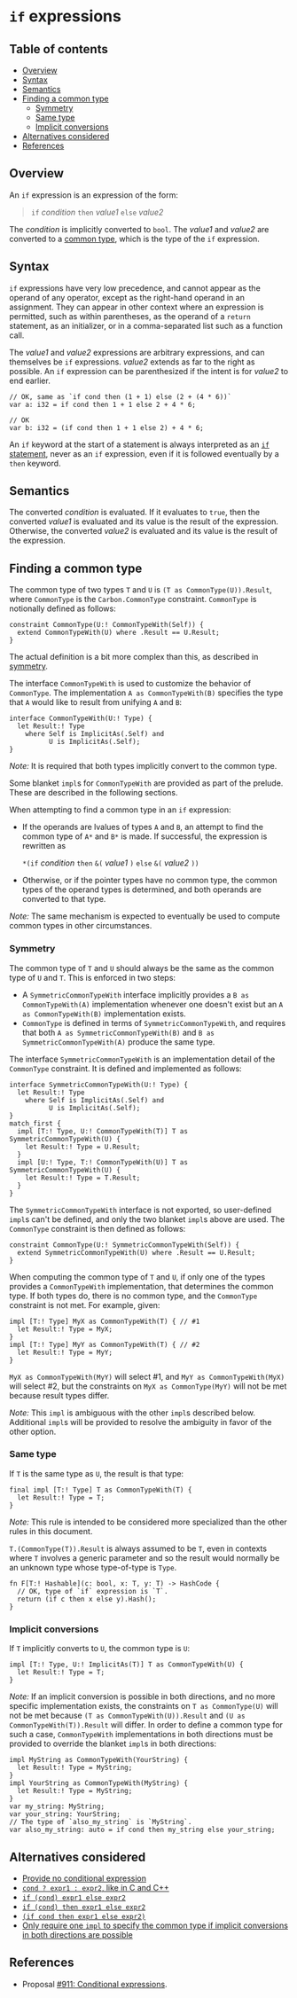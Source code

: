 # `if` expressions

<!--
Part of the Carbon Language project, under the Apache License v2.0 with LLVM
Exceptions. See /LICENSE for license information.
SPDX-License-Identifier: Apache-2.0 WITH LLVM-exception
-->

<!-- toc -->

## Table of contents

-   [Overview](#overview)
-   [Syntax](#syntax)
-   [Semantics](#semantics)
-   [Finding a common type](#finding-a-common-type)
    -   [Symmetry](#symmetry)
    -   [Same type](#same-type)
    -   [Implicit conversions](#implicit-conversions)
-   [Alternatives considered](#alternatives-considered)
-   [References](#references)

<!-- tocstop -->

## Overview

An `if` expression is an expression of the form:

> `if` _condition_ `then` _value1_ `else` _value2_

The _condition_ is implicitly converted to `bool`. The _value1_ and _value2_ are
converted to a [common type](#finding-a-common-type), which is the type of the
`if` expression.

## Syntax

`if` expressions have very low precedence, and cannot appear as the operand of
any operator, except as the right-hand operand in an assignment. They can appear
in other context where an expression is permitted, such as within parentheses,
as the operand of a `return` statement, as an initializer, or in a
comma-separated list such as a function call.

The _value1_ and _value2_ expressions are arbitrary expressions, and can
themselves be `if` expressions. _value2_ extends as far to the right as
possible. An `if` expression can be parenthesized if the intent is for _value2_
to end earlier.

```
// OK, same as `if cond then (1 + 1) else (2 + (4 * 6))`
var a: i32 = if cond then 1 + 1 else 2 + 4 * 6;

// OK
var b: i32 = (if cond then 1 + 1 else 2) + 4 * 6;
```

An `if` keyword at the start of a statement is always interpreted as an
[`if` statement](/docs/design/control_flow/conditionals.md), never as an `if`
expression, even if it is followed eventually by a `then` keyword.

## Semantics

The converted _condition_ is evaluated. If it evaluates to `true`, then the
converted _value1_ is evaluated and its value is the result of the expression.
Otherwise, the converted _value2_ is evaluated and its value is the result of
the expression.

## Finding a common type

The common type of two types `T` and `U` is `(T as CommonType(U)).Result`, where
`CommonType` is the `Carbon.CommonType` constraint. `CommonType` is notionally
defined as follows:

```
constraint CommonType(U:! CommonTypeWith(Self)) {
  extend CommonTypeWith(U) where .Result == U.Result;
}
```

The actual definition is a bit more complex than this, as described in
[symmetry](#symmetry).

The interface `CommonTypeWith` is used to customize the behavior of
`CommonType`. The implementation `A as CommonTypeWith(B)` specifies the type
that `A` would like to result from unifying `A` and `B`:

```
interface CommonTypeWith(U:! Type) {
  let Result:! Type
    where Self is ImplicitAs(.Self) and
          U is ImplicitAs(.Self);
}
```

_Note:_ It is required that both types implicitly convert to the common type.

Some blanket `impl`s for `CommonTypeWith` are provided as part of the prelude.
These are described in the following sections.

When attempting to find a common type in an `if` expression:

-   If the operands are lvalues of types `A` and `B`, an attempt to find the
    common type of `A*` and `B*` is made. If successful, the expression is
    rewritten as

    `*(if` _condition_ `then` `&(` _value1_ `)` `else` `&(` _value2_ `))`

-   Otherwise, or if the pointer types have no common type, the common types of
    the operand types is determined, and both operands are converted to that
    type.

_Note:_ The same mechanism is expected to eventually be used to compute common
types in other circumstances.

### Symmetry

The common type of `T` and `U` should always be the same as the common type of
`U` and `T`. This is enforced in two steps:

-   A `SymmetricCommonTypeWith` interface implicitly provides a
    `B as CommonTypeWith(A)` implementation whenever one doesn't exist but an
    `A as CommonTypeWith(B)` implementation exists.
-   `CommonType` is defined in terms of `SymmetricCommonTypeWith`, and requires
    that both `A as SymmetricCommonTypeWith(B)` and
    `B as SymmetricCommonTypeWith(A)` produce the same type.

The interface `SymmetricCommonTypeWith` is an implementation detail of the
`CommonType` constraint. It is defined and implemented as follows:

```
interface SymmetricCommonTypeWith(U:! Type) {
  let Result:! Type
    where Self is ImplicitAs(.Self) and
          U is ImplicitAs(.Self);
}
match_first {
  impl [T:! Type, U:! CommonTypeWith(T)] T as SymmetricCommonTypeWith(U) {
    let Result:! Type = U.Result;
  }
  impl [U:! Type, T:! CommonTypeWith(U)] T as SymmetricCommonTypeWith(U) {
    let Result:! Type = T.Result;
  }
}
```

The `SymmetricCommonTypeWith` interface is not exported, so user-defined `impl`s
can't be defined, and only the two blanket `impl`s above are used. The
`CommonType` constraint is then defined as follows:

```
constraint CommonType(U:! SymmetricCommonTypeWith(Self)) {
  extend SymmetricCommonTypeWith(U) where .Result == U.Result;
}
```

When computing the common type of `T` and `U`, if only one of the types provides
a `CommonTypeWith` implementation, that determines the common type. If both
types do, there is no common type, and the `CommonType` constraint is not met.
For example, given:

```
impl [T:! Type] MyX as CommonTypeWith(T) { // #1
  let Result:! Type = MyX;
}
impl [T:! Type] MyY as CommonTypeWith(T) { // #2
  let Result:! Type = MyY;
}
```

`MyX as CommonTypeWith(MyY)` will select #1, and `MyY as CommonTypeWith(MyX)`
will select #2, but the constraints on `MyX as CommonType(MyY)` will not be met
because result types differ.

_Note:_ This `impl` is ambiguous with the other `impl`s described below.
Additional `impl`s will be provided to resolve the ambiguity in favor of the
other option.

### Same type

If `T` is the same type as `U`, the result is that type:

```
final impl [T:! Type] T as CommonTypeWith(T) {
  let Result:! Type = T;
}
```

_Note:_ This rule is intended to be considered more specialized than the other
rules in this document.

`T.(CommonType(T)).Result` is always assumed to be `T`, even in contexts where
`T` involves a generic parameter and so the result would normally be an unknown
type whose type-of-type is `Type`.

```
fn F[T:! Hashable](c: bool, x: T, y: T) -> HashCode {
  // OK, type of `if` expression is `T`.
  return (if c then x else y).Hash();
}
```

### Implicit conversions

If `T` implicitly converts to `U`, the common type is `U`:

```
impl [T:! Type, U:! ImplicitAs(T)] T as CommonTypeWith(U) {
  let Result:! Type = T;
}
```

_Note:_ If an implicit conversion is possible in both directions, and no more
specific implementation exists, the constraints on `T as CommonType(U)` will not
be met because `(T as CommonTypeWith(U)).Result` and
`(U as CommonTypeWith(T)).Result` will differ. In order to define a common type
for such a case, `CommonTypeWith` implementations in both directions must be
provided to override the blanket `impl`s in both directions:

```
impl MyString as CommonTypeWith(YourString) {
  let Result:! Type = MyString;
}
impl YourString as CommonTypeWith(MyString) {
  let Result:! Type = MyString;
}
var my_string: MyString;
var your_string: YourString;
// The type of `also_my_string` is `MyString`.
var also_my_string: auto = if cond then my_string else your_string;
```

## Alternatives considered

-   [Provide no conditional expression](/proposals/p0911.md#no-conditional-expression)
-   [`cond ? expr1 : expr2`, like in C and C++](/proposals/p0911.md#use-c-syntax)
-   [`if (cond) expr1 else expr2`](/proposals/p0911.md#no-then)
-   [`if (cond) then expr1 else expr2`](/proposals/p0911.md#require-parentheses-around-the-condition)
-   [`(if cond then expr1 else expr2)`](/proposals/p0911.md#require-enclosing-parentheses)
-   [Only require one `impl` to specify the common type if implicit conversions in both directions are possible](/proposals/p0911.md#implicit-conversions-in-both-directions)

## References

-   Proposal
    [#911: Conditional expressions](https://github.com/carbon-language/carbon-lang/pull/911).
